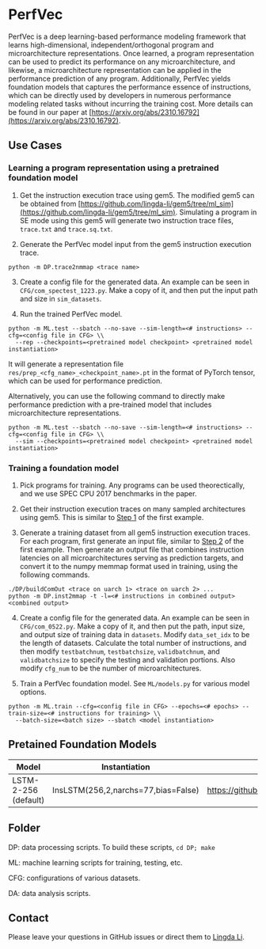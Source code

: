 # PerfVec

PerfVec is a deep learning-based performance modeling framework that learns
high-dimensional, independent/orthogonal program and microarchitecture
representations.
Once learned, a program representation can be used to predict its performance
on any microarchitecture, and likewise, a microarchitecture representation can
be applied in the performance prediction of any program.
Additionally, PerfVec yields foundation models that captures the performance
essence of instructions, which can be directly used by developers in numerous
performance modeling related tasks without incurring the training cost.
More details can be found in our paper at
[https://arxiv.org/abs/2310.16792](https://arxiv.org/abs/2310.16792).

## Use Cases

### <a name="learnrep"></a> Learning a program representation using a pretrained foundation model

1. <a name="gem5"></a> Get the instruction execution trace using gem5.
The modified gem5 can be obtained from
[https://github.com/lingda-li/gem5/tree/ml_sim](https://github.com/lingda-li/gem5/tree/ml_sim).
Simulating a program in SE mode using this gem5 will generate two instruction
trace files, `trace.txt` and `trace.sq.txt`.

2. <a name="inputgen"></a> Generate the PerfVec model input from the gem5 instruction execution trace.

`python -m DP.trace2nmmap <trace name>`

3. Create a config file for the generated data.
An example can be seen in `CFG/com_spectest_1223.py`.
Make a copy of it, and then put the input path and size in `sim_datasets`.

4. Run the trained PerfVec model.

```
python -m ML.test --sbatch --no-save --sim-length=<# instructions> --cfg=<config file in CFG> \\
  --rep --checkpoints=<pretrained model checkpoint> <pretrained model instantiation>
```

It will generate a representation file `res/prep_<cfg_name>_<checkpoint_name>.pt` in the format of PyTorch tensor, which can be used for performance prediction.

Alternatively, you can use the following command to directly make performance prediction with a pre-trained model that includes microarchitecture representations.

```
python -m ML.test --sbatch --no-save --sim-length=<# instructions> --cfg=<config file in CFG> \\
  --sim --checkpoints=<pretrained model checkpoint> <pretrained model instantiation>
```

### Training a foundation model

1. Pick programs for training.
Any programs can be used theorectically, and we use SPEC CPU 2017 benchmarks in the paper.

2. Get their instruction execution traces on many sampled architectures using gem5.
This is similar to [Step 1](#gem5) of the first example.

3. Generate a training dataset from all gem5 instruction execution traces.
For each program, first generate an input file, similar to [Step 2](#inputgen)
of the first example.
Then generate an output file that combines instruction latencies on all
microarchitectures serving as prediction targets, and convert it to the numpy
memmap format used in training, using the following commands.

```
./DP/buildComOut <trace on uarch 1> <trace on uarch 2> ...
python -m DP.inst2mmap -t -l=<# instructions in combined output> <combined output>
```

4. Create a config file for the generated data.
An example can be seen in `CFG/com_0522.py`.
Make a copy of it, and then put the path, input size, and output size of
training data in `datasets`.
Modify `data_set_idx` to be the length of datasets.
Calculate the total number of instructions, and then modify `testbatchnum`,
`testbatchsize`, `validbatchnum`, and `validbatchsize` to specify the testing
and validation portions.
Also modify `cfg_num` to be the number of microarchitectures.

5. Train a PerfVec foundation model.
See `ML/models.py` for various model options.

```
python -m ML.train --cfg=<config file in CFG> --epochs=<# epochs> --train-size=<# instructions for training> \\
  --batch-size=<batch size> --sbatch <model instantiation>
```

## Pretained Foundation Models

| Model                | Instantiation                       | Link                                                              |
|----------------------|-------------------------------------|-------------------------------------------------------------------|
| LSTM-2-256 (default) | InsLSTM(256,2,narchs=77,bias=False) | https://github.com/PerfVec/PerfVecDB/blob/main/LSTM_256_2_1222.pt |

## Folder

DP: data processing scripts.
To build these scripts, `cd DP; make`

ML: machine learning scripts for training, testing, etc.

CFG: configurations of various datasets.

DA: data analysis scripts.

<!---
`./dp/buildQ a.txt a.sq.txt`
-->

<!---
## Data Processing
```
source setup.sh
```

## Data Processing

### Combine data set.
```
python -m DP.combine_mmap -n <number of files>
```

### Calculate data set normalization factors.
```
python -m DP.norm
```

## Datasets

0: cache access levels
1: reuse distance
-->

## Contact

Please leave your questions in GitHub issues or direct them to [Lingda Li](mailto:lli@bnl.gov).

